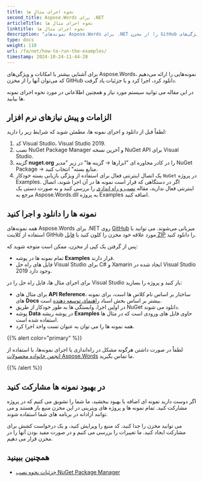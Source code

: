 ```yaml
---
title: نحوه اجرای مثال ها
second_title: Aspose.Words برای .NET
articleTitle: نحوه اجرای مثال ها
linktitle: نحوه اجرای مثال ها
description: "نمونه‌های Aspose.Words برای .NET را از مخزن GitHub ما دانلود کنید و یاد بگیرید که چگونه آنها را اجرا کنید تا با امکانات و ویژگی‌های Aspose.Words با استفاده از C# بیشتر آشنا شوید."
type: docs
weight: 110
url: /fa/net/how-to-run-the-examples/
timestamp: 2024-10-24-11-44-28
---
```


برای آشنایی بیشتر با امکانات و ویژگی‌های Aspose.Words، نمونه‌هایی را ارائه می‌دهیم که می‌توان آنها را از مخزن GitHub دانلود کرد، اجرا کرد و با جزئیات یاد گرفت.

در این مقاله می توانید سیستم مورد نیاز و همچنین اطلاعاتی در مورد نحوه اجرای نمونه ها بیابید.

## الزامات و پیش نیازهای نرم افزار

لطفاً قبل از دانلود و اجرای نمونه ها، مطمئن شوید که شرایط زیر را دارید:

1. کد Visual Studio، Visual Studio 2019.
2. نصب NuGet Package Manager و آخرین نسخه NuGet API برای Visual Studio.
3. گزینه **nuget.org** را در کادر محاوره ای "ابزارها → گزینه ها" در زیر "مدیر NuGet Package → منابع بسته" انتخاب کنید.
4. یک اتصال اینترنتی فعال برای استفاده از ویژگی بازیابی بسته خودکار `NuGet` در پروژه Examples. اگر در دستگاهی که قرار است نمونه ها در آن اجرا شوند، اتصال اینترنتی فعال ندارید، مقاله [نصب و راه اندازی](/words/fa/net/installation/) را بررسی کنید و به صورت دستی یک مرجع به Aspose.Words.dll به پروژه Examples اضافه کنید.

## نمونه ها را دانلود و اجرا کنید

همه نمونه‌های Aspose.Words برای .NET روی [GitHub](https://github.com/aspose-words/Aspose.Words-for-.NET) میزبانی می‌شوند. می توانید با استفاده از کلاینت GitHub مورد علاقه خود مخزن را کلون کنید یا [فایل ZIP](https://github.com/aspose-words/Aspose.Words-for-.NET/archive/master.zip) را دانلود کنید.

پس از گرفتن یک کپی از مخزن، ممکن است متوجه شوید که:

- تمام نمونه ها در پوشه **Examples** قرار دارند.
- فایل های راه حل Visual Studio برای C# و Xamarin ایجاد شده در Visual Studio 2019 وجود دارد.

برای اجرای مثال ها، فایل راه حل را در Visual Studio باز کنید و پروژه را بسازید:

- برای مثال های **API Reference**، ساختار بر اساس نام کلاس ها است، برای نمونه های **Docs** بیشتر بر اساس بخش اسناد [راهنمای توسعه دهنده](/words/fa/net/developer-guide/) است.
- در اولین اجرا، وابستگی ها به طور خودکار از طریق NuGet دانلود می شوند.
- پوشه **Data** در پوشه ریشه **Examples** حاوی فایل های ورودی است که در مثال ها استفاده شده است.
- همه نمونه ها را می توان به عنوان تست واحد اجرا کرد.

{{% alert color="primary" %}}

لطفاً در صورت داشتن هرگونه مشکل در راه‌اندازی یا اجرای نمونه‌ها، با استفاده از [انجمن خانواده محصولات Aspose.Words](https://forum.aspose.com/c/words/8) ما تماس بگیرید.

{{% /alert %}}

## در بهبود نمونه ها مشارکت کنید

اگر دوست دارید نمونه ای اضافه یا بهبود ببخشید، ما شما را تشویق می کنیم که در پروژه مشارکت کنید. تمام نمونه ها و پروژه های ویترینی در این مخزن منبع باز هستند و می توانند آزادانه در برنامه های شما استفاده شوند.

می توانید مخزن را جدا کنید، کد منبع را ویرایش کنید، و یک درخواست کشش برای مشارکت ایجاد کنید. ما تغییرات را بررسی می کنیم و در صورت مفید بودن آنها را در مخزن قرار می دهیم.

## همچنین ببینید

- [جزئیات نحوه نصب NuGet Package Manager](https://docs.microsoft.com/nuget/guides/install-nuget)
